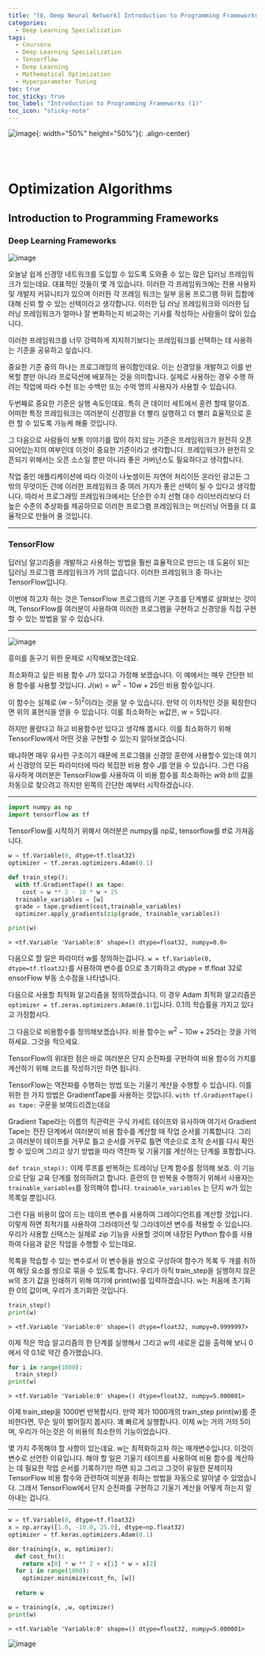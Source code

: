 ```yaml
---
title: "[Ⅱ. Deep Neural Network] Introduction to Programming Frameworks (1)"
categories:
  - Deep Learning Specialization
tags:
  - Coursera
  - Deep Learning Specialization
  - Tensorflow
  - Deep Learning
  - Mathematical Optimization
  - Hyperparameter Tuning
toc: true
toc_sticky: true
toc_label: "Introduction to Programming Frameworks (1)"
toc_icon: "sticky-note"
---
```


![image](https://user-images.githubusercontent.com/55765292/177095282-038ee3ed-f543-4793-9eff-f2d5ac239f36.png){: width="50%" height="50%"}{: .align-center}

<br><br>

# Optimization Algorithms

## Introduction to Programming Frameworks

### Deep Learning Frameworks

![image](https://user-images.githubusercontent.com/55765292/179641788-c387ce91-ce3e-44d9-a1ce-6904c886fcba.png)

오늘날 쉽게 신경망 네트워크를 도입할 수 있도록 도와줄 수 있는 많은 딥러닝 프레임워크가 있는데요. 대표적인 것들이 몇 개 있습니다. 이러한 각 프레임워크에는 전용 사용자 및 개발자 커뮤니티가 있으며 이러한 각 프레임 워크는 일부 응용 프로그램 하위 집합에 대해 신뢰 할 수 있는 선택이라고 생각합니다. 이러한 딥 러닝 프레임워크와 이러한 딥 러닝 프레임워크가 얼마나 잘 변화하는지 비교하는 기사를 작성하는 사람들이 많이 있습니다.

이러한 프레임워크를 너무 강력하게 지지하기보다는 프레임워크를 선택하는 데 사용하는 기준을 공유하고 싶습니다.

중요한 기준 중의 하나는 프로그래밍의 용이함인데요. 이는 신경망을 개발하고 이를 반복할 뿐만 아니라 프로덕션에 배포하는 것을 의미합니다. 실제로 사용하는 경우 수행 하려는 작업에 따라 수천 또는 수백만 또는 수억 명의 사용자가 사용할 수 있습니다.

두번째로 중요한 기준은 실행 속도인데요. 특히 큰 데이터 세트에서 훈련 할때 말이죠. 어떠한 특정 프레임워크는 여러분이 신경망을 더 빨리 실행하고 더 빨리 효율적으로 훈련 할 수 있도록 가능케 해줄 것입니다.

그 다음으로 사람들이 보통 이야기를 많이 하지 않는 기준은 프레임워크가 완전히 오픈되어있는지의 여부인데 이것이 중요한 기준이라고 생각합니다. 프레임워크가 완전히 오픈되기 위해서는 오픈 소스일 뿐만 아니라 좋은 거버넌스도 필요하다고 생각합니다.

작업 중인 애플리케이션에 따라 이것이 나눗셈이든 자연어 처리이든 온라인 광고든 그 밖의 무엇이든 간에 이러한 프레임워크 중 여러 가지가 좋은 선택이 될 수 있다고 생각합니다. 따라서 프로그래밍 프레임워크에서는 단순한 수치 선형 대수 라이브러리보다 더 높은 수준의 추상화를 제공하므로 이러한 프로그램 프레임워크는 머신러닝 어플을 더 효율적으로 만들어 줄 것입니다.

---

### TensorFlow

딥러닝 알고리즘을 개발하고 사용하는 방법을 훨씬 효율적으로 만드는 데 도움이 되는 딥러닝 프로그램 프레임워크가 거의 없습니다. 이러한 프레임워크 중 하나는 TensorFlow입니다.

이번에 하고자 하는 것은 TensorFlow 프로그램의 기본 구조를 단계별로 살펴보는 것이며, TensorFlow를 여러분이 사용하여 이러한 프로그램을 구현하고 신경망을 직접 구현할 수 있는 방법을 알 수 있습니다.

---

![image](https://user-images.githubusercontent.com/55765292/179642331-d38c9942-013f-4726-84f4-ed7e33dfa4af.png)

흥미를 돋구기 위한 문제로 시작해보겠는데요.

최소화하고 싶은 비용 함수 $J$가 있다고 가정해 보겠습니다. 이 예에서는 매우 간단한 비용 함수를 사용할 것입니다. $J(w) = w^2 -  10w + 25$인 비용 함수입니다.

이 함수는 실제로 $(w - 5)^2$이라는 것을 알 수 있습니다. 만약 이 이차적인 것을 확장한다면 위의 표현식을 얻을 수 있습니다. 이를 최소화하는 $w$값은, $w = 5$입니다.

하지만 몰랐다고 하고 비용함수만 있다고 생각해 봅시다. 이를 최소화하기 위해 TensorFlow에서 어떤 것을 구현할 수 있는지 알아보겠습니다.

왜냐하면 매우 유사한 구조이기 때문에 프로그램을 신경망 훈련에 사용할수 있는데 여기서 신경망의 모든 파라미터에 따라 복잡한 비용 함수 $J$를 얻을 수 있습니다. 그런 다음 유사하게 여러분은 TensorFlow를 사용하여 이 비용 함수를 최소화하는 $w$와 $b$의 값을 자동으로 찾으려고 하지만 왼쪽의 간단한 예부터 시작하겠습니다.

---

```python
import numpy as np
import tensorflow as tf
```

TensorFlow를 시작하기 위해서 여러분은 numpy를 np로, tensorflow를 tf로 가져옵니다.

```python
w = tf.Variable(0, dtype=tf.tloat32)
optimizer = tf.zeras.optimizers.Adam(0.1)

def train_step():
  with tf.GradientTape() as tape:
    cost = w ** 2 - 10 * w + 25
  trainable_variables = [w]
  grade = tape.gradient(cost,trainable_variables)
  optimizer.apply_gradients(zip(grade, trainable_variables))

print(w)
```
`> <tf.Variable 'Variable:0' shape=() dtype=float32, numpy=0.0>`

다음으로 할 일은 파라미터 w를 정의하는겁니다. `w = tf.Variable(0, dtype=tf.tloat32)`를 사용하여 변수를 0으로 초기화하고 dtype = tf.float 32로 ensorFlow 부동 소수점을 나타냅니다.

다음으로 사용할 최적화 알고리즘을 정의하겠습니다. 이 경우 Adam 최적화 알고리즘은 `optimizer = tf.zeras.optimizers.Adam(0.1)`입니다. 0.1의 학습률을 가지고 있다고 가정합시다.

그 다음으로 비용함수를 정의해보겠습니다. 비용 함수는 $w^2 -  10w + 25$라는 것을 기억하세요. 그것을 적으세요.

TensorFlow의 위대한 점은 바로 여러분은 단지 순전파를 구현하여 비용 함수의 가치를 계산하기 위해 코드를 작성하기만 하면 됩니다.

TensorFlow는 역전파를 수행하는 방법 또는 기울기 계산을 수행할 수 있습니다. 이를 위한 한 가지 방법은 GradientTape를 사용하는 것입니다. `with tf.GradientTape() as tape:` 구문을 보여드리겠는데요

Gradient Tape라는 이름의 직관력은 구식 카세트 테이프와 유사하며 여기서 Gradient Tape는 전진 단계에서 여러분이 비용 함수를 계산할 때 작업 순서를 기록합니다. 그리고 여러분이 테이프를 거꾸로 틀고 순서를 거꾸로 틀면 역순으로 조작 순서를 다시 확인할 수 있으며 그리고 상기 방법을 따라 역전파 및 기울기를 계산하는 단계를 포함합니다.

`def train_step():` 이제 루프를 반복하는 트레이닝 단계 함수를 정의해 보죠. 이 기능으로 단일 교육 단계를 정의하려고 합니다. 훈련의 한 반복을 수행하기 위해서 사용자는 `trainable_variables`를 정의해야 합니다. `trainable_variables` 는 단지 w가 있는 목록일 뿐입니다.

그런 다음 비용이 많이 드는 테이프 변수를 사용하여 그레이디언트를 계산할 것입니다. 이렇게 하면 최적기를 사용하여 그라데이션 및 그라데이션 변수를 적용할 수 있습니다. 우리가 사용할 신택스는 실제로 zip 기능을 사용할 것이며 내장된 Python 함수를 사용하여 다음과 같은 작업을 수행할 수 있는데요.

목록을 학습할 수 있는 변수로서 이 변수들을 쌍으로 구성하여 함수가 목록 두 개를 취하여 해당 요소를 쌍으로 묶을 수 있도록 합니다. 우리가 아직 train_step을 실행하지 않은 w의 초기 값을 인쇄하기 위해 여기에 print(w)를 입력하겠습니다. w는 처음에 초기화한 0의 값이며, 우리가 초기화한 것입니다.

```python
train_step()
print(w)
```
`> <tf.Variable 'Variable:0' shape=() dtype=float32, numpy=0.9999997>`

이제 작은 학습 알고리즘의 한 단계를 실행해서 그리고 w의 새로운 값을 출력해 보니 0에서 약 0.1로 약간 증가했습니다.

```python
for i in range(1000):
  train_step()
print(w)
```
`> <tf.Variable 'Variable:0' shape=() dtype=float32, numpy=5.000001>`

이제 train_step을 1000번 반복합시다. 만약 제가 1000개의 train_step print(w)를 준비한다면, 무슨 일이 벌어질지 봅시다. 꽤 빠르게 실행합니다. 이제 w는 거의 거의 5이며, 우리가 아는것은 이 비용의 최소한의 기능이었습니다.

몇 가지 주목해야 할 사항이 있는데요. w는 최적화하고자 하는 매개변수입니다. 이것이 변수로 선언한 이유입니다. 해야 할 일은 기울기 테이프를 사용하여 비용 함수를 계산하는 데 필요한 작업 순서를 기록하기만 하면 되고 그리고 그것이 유일한 문제이자 TensorFlow 비용 함수와 관련하여 미분을 취하는 방법을 자동으로 알아낼 수 있었습니다. 그래서 TensorFlow에서 단지 순전파를 구현하고 기울기 계산을 어떻게 하는지 알아내는 겁니다.

---

```python
w = tf.Variable(0, dtype=tf.float32)
x = np.array([1.0, -10.0, 25.0], dtype=np.float32)
optimizer = tf.keras.optimizers.Adam(0.1)

der training(x, w, optimizer):
  def cost_fn():
    return x[0] * w ** 2 + x[1] * w + x[2]
  for i in range(1000):
    optimizer.minimize(cost_fn, [w])
  
  return w

w = training(x, ,w, optimizer)
print(w)
```
`> <tf.Variable 'Variable:0' shape=() dtype=float32, numpy=5.000001>`

![image](https://user-images.githubusercontent.com/55765292/179642364-698ced4e-3765-42f3-8a57-21948f753c7b.png)
